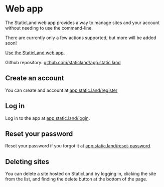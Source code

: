# Web app

The StaticLand web app provides a way to manage sites and your account without needing to use the command-line.

There are currently only a few actions supported, but more will be added soon!

[Use the StaticLand web app.](https://app.static.land)

Github repository: [github.com/staticland/app.static.land](https://github.com/staticland/app.static.land)

## Create an account

You can create and account at [app.static.land/register](https://app.static.land/register)

## Log in

Log in to the app at [app.static.land/login](https://app.static.land/login).

## Reset your password

Reset your password if you forgot it at [app.static.land/reset-password](https://app.static.land/reset-password).

## Deleting sites

You can delete a site hosted on StaticLand by logging in, clicking the site from the list, and finding the delete button at the bottom of the page.
